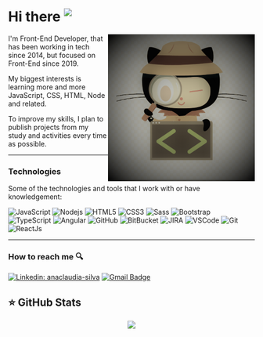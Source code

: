 
# Hi there  <img src="https://media.giphy.com/media/ehC4SqtNcEeLAiu66w/giphy.gif" width="50" align="top">

<img src="https://github.com/anaclaudiasilva/anaclaudiasilva/blob/main/images/Github-searching.png" align="right" height="300" width="300">

I'm Front-End Developer, that has been working in tech since 2014, but focused on Front-End since 2019.

My biggest interests is learning more and more JavaScript, CSS, HTML, Node and related.

To improve my skills, I plan to publish projects from my study and activities every time as possible.

---

### Technologies

Some of the technologies and tools that I work with or have knowledgement:

![JavaScript](https://img.shields.io/badge/-JavaScript-black?style=flat-square&logo=javascript) ![Nodejs](https://img.shields.io/badge/-Nodejs-339933?style=flat-square&logo=Node.js&logoColor=white) ![HTML5](https://img.shields.io/badge/-HTML5-E34F26?style=flat-square&logo=html5&logoColor=white) ![CSS3](https://img.shields.io/badge/-CSS3-1572B6?style=flat-square&logo=css3) ![Sass](https://img.shields.io/badge/-Sass-CC6699?style=flat-square&logo=sass&logoColor=white) ![Bootstrap](https://img.shields.io/badge/-Bootstrap-563D7C?style=flat-square&logo=bootstrap)
  ![TypeScript](https://img.shields.io/badge/-TypeScript-007ACC?style=flat-square&logo=typescript) ![Angular](https://img.shields.io/badge/-Angular-DD0031?style=flat-square&logo=angular) ![GitHub](https://img.shields.io/badge/-GitHub-181717?style=flat-square&logo=github) ![BitBucket](https://img.shields.io/badge/-BitBucket-darkblue?style=flat-square&logo=bitbucket) ![JIRA](https://img.shields.io/badge/-JIRA-0052CC?style=flat-square&logo=jira) ![VSCode](https://img.shields.io/badge/-VSCode-007ACC?style=flat-square&logo=visual-studio-code&logoColor=white) ![Git](https://img.shields.io/badge/-Git-black?style=flat-square&logo=git) ![ReactJs](https://img.shields.io/badge/-ReactJs-black?logo=react&logoColor=61DAFB)
  
---

### How to reach me 🔍
[![Linkedin: anaclaudia-silva](https://img.shields.io/badge/-Linkedin-blue?style=flat-square&logo=Linkedin&logoColor=white&link=https://www.linkedin.com/in/anaclaudia-silva/)](https://www.linkedin.com/in/anaclaudia-silva/)     [![Gmail Badge](https://img.shields.io/badge/-claudia.2412.acu@gmail.com-c14438?style=flat-square&logo=Gmail&logoColor=white&link=mailto:claudia.2412.acu@gmail.com)](mailto:claudia.2412.acu@gmail.com)

## ⭐ GitHub Stats

<p align = "center">
  <img src = "https://github-readme-stats.vercel.app/api?username=anaclaudiasilva&show_icons=true&theme=tokyonight&line_height=27">
<!--   <img src = "https://github-readme-stats.vercel.app/api/top-langs/?username=anaclaudiasilva&layout=compact&card_height=200&include_all_commits&theme=radical"> -->
</p>
